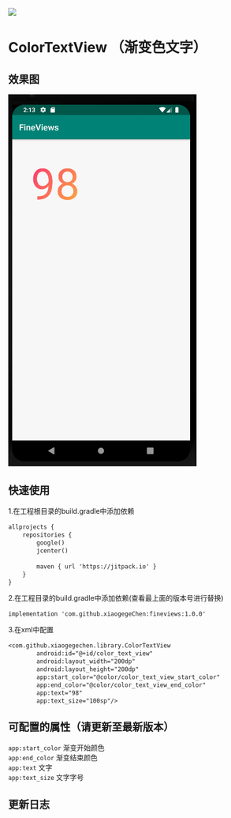 [![](https://jitpack.io/v/XiaogegeChen/FineViews.svg)](https://jitpack.io/#XiaogegeChen/FineViews)
# ColorTextView （渐变色文字）
## 效果图
![0](https://github.com/XiaogegeChen/FineViews/blob/master/screenshot/color_text_view.png)
## 快速使用
1.在工程根目录的build.gradle中添加依赖
```
allprojects {
    repositories {
        google()
        jcenter()
        
        maven { url 'https://jitpack.io' } 
    }
}
```
2.在工程目录的build.gradle中添加依赖(查看最上面的版本号进行替换)
```
implementation 'com.github.xiaogegeChen:fineviews:1.0.0'
```
3.在xml中配置
```
<com.github.xiaogegechen.library.ColorTextView
        android:id="@+id/color_text_view"
        android:layout_width="200dp"
        android:layout_height="200dp"
        app:start_color="@color/color_text_view_start_color"
        app:end_color="@color/color_text_view_end_color"
        app:text="98"
        app:text_size="100sp"/>
```

## 可配置的属性（请更新至最新版本）
```app:start_color```   渐变开始颜色<br/>
```app:end_color```   渐变结束颜色<br/>
```app:text```   文字<br/>
```app:text_size```   文字字号<br/>
## 更新日志
